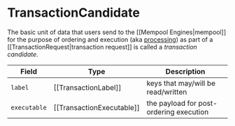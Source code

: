 # TransactionCandidate

The basic unit of data that users send to
the [[Mempool Engines|mempool]] for the purpose of ordering and execution
(aka [processing](https://en.wikipedia.org/wiki/Transaction_processing))
as part of a [[TransactionRequest|transaction request]] is called a _transaction candidate_.

| Field        | Type                      | Description                             |
|--------------|---------------------------|-----------------------------------------|
| `label`      | [[TransactionLabel]]      | keys that may/will be read/written      |
| `executable` | [[TransactionExecutable]] | the payload for post-ordering execution |
